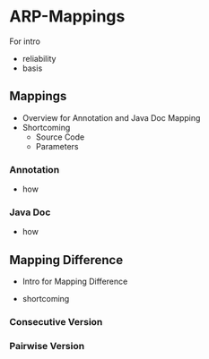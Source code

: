 # ARP-Mappings

For intro

- reliability
- basis

## Mappings

- Overview for Annotation and Java Doc Mapping
- Shortcoming
  - Source Code
  - Parameters

### Annotation

- how

### Java Doc

- how

## Mapping Difference

- Intro for Mapping Difference

- shortcoming

### Consecutive Version

### Pairwise Version
